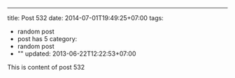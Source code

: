 ---
title: Post 532
date: 2014-07-01T19:49:25+07:00
tags:
  - random post
  - post has 5
category:
  - random post
  - ""
updated: 2013-06-22T12:22:53+07:00

This is content of post 532